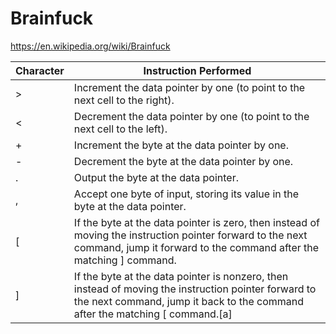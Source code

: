 # Brainfuck
https://en.wikipedia.org/wiki/Brainfuck

Character|Instruction Performed|
----|----|
>|Increment the data pointer by one (to point to the next cell to the right).|
<|Decrement the data pointer by one (to point to the next cell to the left).|
+|Increment the byte at the data pointer by one.|
-|Decrement the byte at the data pointer by one.|
.|Output the byte at the data pointer.|
,|Accept one byte of input, storing its value in the byte at the data pointer.|
[|If the byte at the data pointer is zero, then instead of moving the instruction pointer forward to the next command, jump it forward to the command after the matching ] command.|
]|If the byte at the data pointer is nonzero, then instead of moving the instruction pointer forward to the next command, jump it back to the command after the matching [ command.[a]|